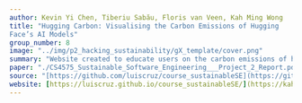 ```yaml
---
author: Kevin Yi Chen, Tiberiu Sabău, Floris van Veen, Kah Ming Wong
title: "Hugging Carbon: Visualising the Carbon Emissions of Hugging
Face’s AI Models"
group_number: 8
image: "../img/p2_hacking_sustainability/gX_template/cover.png"
summary: "Website created to educate users on the carbon emissions of huggingface's ai models. Users would be able to visualise the performance, carbon emissions and are given suggestions on better models to use."
paper: "./CS4575_Sustainable_Software_Engineering___Project_2_Report.pdf"
source: "[https://github.com/luiscruz/course_sustainableSE](https://github.com/kahming0/SSE2)"
website: [https://luiscruz.github.io/course_sustainableSE/](https://kahming0.github.io/SSE2/)
---
```

